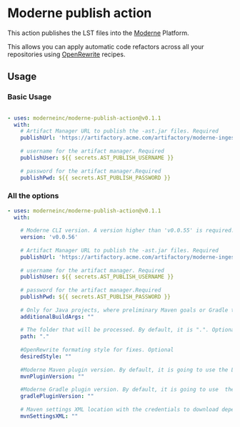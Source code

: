 # Moderne publish action

This action publishes the LST files into the [Moderne](https://www.moderne.io/) Platform. 

This allows you can apply automatic code refactors across all your repositories using [OpenRewrite](https://docs.openrewrite.org/) recipes. 

## Usage

### Basic Usage

```yaml

- uses: moderneinc/moderne-publish-action@v0.1.1
  with:
    # Artifact Manager URL to publish the -ast.jar files. Required
    publishUrl: 'https://artifactory.acme.com/artifactory/moderne-ingest'
    
    # username for the artifact manager. Required
    publishUser: ${{ secrets.AST_PUBLISH_USERNAME }}
    
    # password for the artifact manager.Required
    publishPwd: ${{ secrets.AST_PUBLISH_PASSWORD }}
```

### All the options

```yaml
- uses: moderneinc/moderne-publish-action@v0.1.1
  with:
    
    # Moderne CLI version. A version higher than 'v0.0.55' is required. Required.
    version: 'v0.0.56'
    
    # Artifact Manager URL to publish the -ast.jar files. Required
    publishUrl: 'https://artifactory.acme.com/artifactory/moderne-ingest'
    
    # username for the artifact manager. Required
    publishUser: ${{ secrets.AST_PUBLISH_USERNAME }}
    
    # password for the artifact manager.Required
    publishPwd: ${{ secrets.AST_PUBLISH_PASSWORD }}
    
    # Only for Java projects, where preliminary Maven goals or Gradle tasks that are required before running moderneAST. Optional
    additionalBuildArgs: ""
    
    # The folder that will be processed. By default, it is ".". Optional
    path: "."
    
    #OpenRewrite formating style for fixes. Optional
    desiredStyle: ""
    
    #Moderne Maven plugin version. By default, it is going to use the LATEST. Optional
    mvnPluginVersion: ""
    
    #Moderne Gradle plugin version. By default, it is going to use  the latest.integration. Optional
    gradlePluginVersion: ""
    
    # Maven settings XML location with the credentials to download dependencies. Optional
    mvnSettingsXML: ""
```
    
    
   
